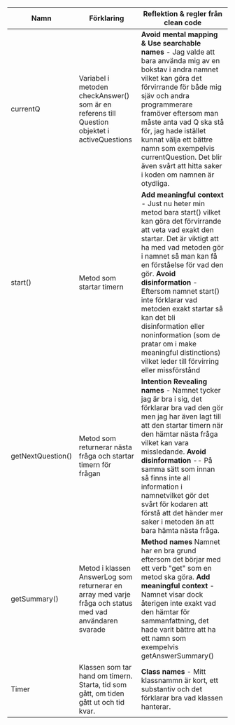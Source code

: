 | Namn | Förklaring | Reflektion & regler från clean code |
|------|------------|-------------------------------------|
| currentQ | Variabel i metoden checkAnswer() som är en referens till Question objektet i activeQuestions | **Avoid mental mapping & Use searchable names** - Jag valde att bara använda mig av en bokstav i andra namnet vilket kan göra det förvirrande för både mig sjäv och andra programmerare framöver eftersom man måste anta vad Q ska stå för, jag hade istället kunnat välja ett bättre namn som exempelvis currentQuestion. Det blir även svårt att hitta saker i koden om namnen är otydliga. |
| start() | Metod som startar timern | **Add meaningful context** - Just nu heter min metod bara start() vilket kan göra det förvirrande att veta vad exakt den startar. Det är viktigt att ha med vad metoden gör i namnet så man kan få en förståelse för vad den gör. **Avoid disinformation** - Eftersom namnet start() inte förklarar vad metoden exakt startar så kan det bli disinformation eller noninformation (som de pratar om i make meaningful distinctions) vilket leder till förvirring eller missförstånd |
| getNextQuestion() | Metod som returnerar nästa fråga och startar timern för frågan | **Intention Revealing names** - Namnet tycker jag är bra i sig, det förklarar bra vad den gör men jag har även lagt till att den startar timern när den hämtar nästa fråga vilket kan vara missledande. **Avoid disinformation** -- På samma sätt som innan så finns inte all information i namnetvilket gör det svårt för kodaren att förstå att det händer mer saker i metoden än att bara hämta nästa fråga.|
| getSummary() | Metod i klassen AnswerLog som returnerar en array med varje fråga och status med vad användaren svarade | **Method names** Namnet har en bra grund eftersom det börjar med ett verb "get" som en metod ska göra. **Add meaningful context** - Namnet visar dock återigen inte exakt vad den hämtar för sammanfattning, det hade varit bättre att ha ett namn som exempelvis getAnswerSummary() |
| Timer | Klassen som tar hand om timern. Starta, tid som gått, om tiden gått ut och tid kvar. | **Class names** - Mitt klassnammn är kort, ett substantiv och det förklarar bra vad klassen hanterar.|

